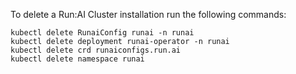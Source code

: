 
To delete a Run:AI Cluster installation run the following commands:

    kubectl delete RunaiConfig runai -n runai
    kubectl delete deployment runai-operator -n runai
    kubectl delete crd runaiconfigs.run.ai
    kubectl delete namespace runai
